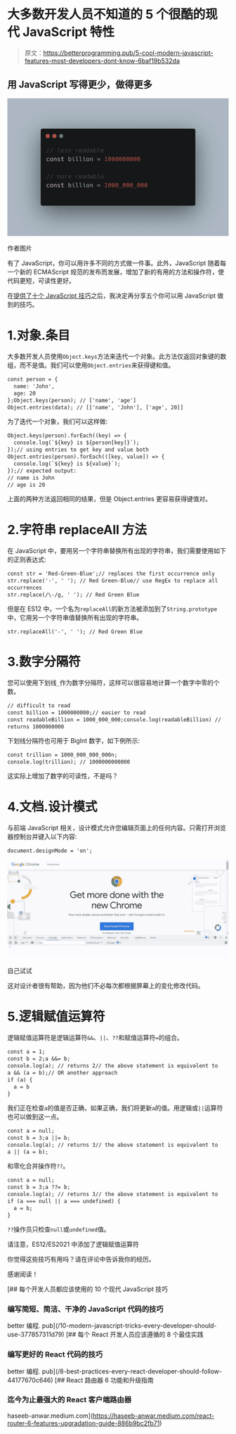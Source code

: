 # 大多数开发人员不知道的 5 个很酷的现代 JavaScript 特性

> 原文：<https://betterprogramming.pub/5-cool-modern-javascript-features-most-developers-dont-know-6baf19b532da>

## 用 JavaScript 写得更少，做得更多

![](img/8eb14663dc61e607e16d11f95734c55f.png)

作者图片

有了 JavaScript，你可以用许多不同的方式做一件事。此外，JavaScript 随着每一个新的 ECMAScript 规范的发布而发展，增加了新的有用的方法和操作符，使代码更短，可读性更好。

在[提供了十个 JavaScript 技巧](/10-modern-javascript-tricks-every-developer-should-use-377857311d79)之后，我决定再分享五个你可以用 JavaScript 做到的技巧。

# 1.对象.条目

大多数开发人员使用`Object.keys`方法来迭代一个对象。此方法仅返回对象键的数组，而不是值。我们可以使用`Object.entries`来获得键和值。

```
const person = {
  name: 'John',
  age: 20
};Object.keys(person); // ['name', 'age']
Object.entries(data); // [['name', 'John'], ['age', 20]]
```

为了迭代一个对象，我们可以这样做:

```
Object.keys(person).forEach((key) => {
  console.log(`${key} is ${person[key]}`);
});// using entries to get key and value both
Object.entries(person).forEach(([key, value]) => {
  console.log(`${key} is ${value}`);
});// expected output:
// name is John
// age is 20 
```

上面的两种方法返回相同的结果，但是 Object.entries 更容易获得键值对。

# 2.字符串 replaceAll 方法

在 JavaScript 中，要用另一个字符串替换所有出现的字符串，我们需要使用如下的正则表达式:

```
const str = 'Red-Green-Blue';// replaces the first occurrence only
str.replace('-', ' '); // Red Green-Blue// use RegEx to replace all occurrences
str.replace(/\-/g, ' '); // Red Green Blue
```

但是在 ES12 中，一个名为`replaceAll`的新方法被添加到了`String.prototype`中，它用另一个字符串值替换所有出现的字符串。

```
str.replaceAll('-', ' '); // Red Green Blue
```

# 3.数字分隔符

您可以使用下划线`_`作为数字分隔符，这样可以很容易地计算一个数字中零的个数。

```
// difficult to read
const billion = 1000000000;// easier to read
const readableBillion = 1000_000_000;console.log(readableBillion) // returns 1000000000
```

下划线分隔符也可用于 BigInt 数字，如下例所示:

```
const trillion = 1000_000_000_000n;
console.log(trillion); // 1000000000000
```

这实际上增加了数字的可读性，不是吗？

# 4.文档.设计模式

与前端 JavaScript 相关，设计模式允许您编辑页面上的任何内容。只需打开浏览器控制台并键入以下内容:

```
document.designMode = 'on';
```

![](img/fef959a750f3be4c985aeea32552bfaa.png)

自己试试

这对设计者很有帮助，因为他们不必每次都根据屏幕上的变化修改代码。

# 5.逻辑赋值运算符

逻辑赋值运算符是逻辑运算符`&&`、`||`、`??`和赋值运算符`=`的组合。

```
const a = 1;
const b = 2;a &&= b;
console.log(a); // returns 2// the above statement is equivalent to
a && (a = b);// OR another approach
if (a) {
  a = b
}
```

我们正在检查`a`的值是否正确，如果正确，我们将更新`a`的值。用逻辑或`||`运算符也可以做到这一点。

```
const a = null;
const b = 3;a ||= b;
console.log(a); // returns 3// the above statement is equivalent to
a || (a = b);
```

和零化合并操作符`??`。

```
const a = null;
const b = 3;a ??= b;
console.log(a); // returns 3// the above statement is equivalent to
if (a === null || a === undefined) {
  a = b;
}
```

`??`操作员只检查`null`或`undefined`值。

请注意，ES12/ES2021 中添加了逻辑赋值运算符

你觉得这些技巧有用吗？请在评论中告诉我你的经历。

感谢阅读！

[](/10-modern-javascript-tricks-every-developer-should-use-377857311d79) [## 每个开发人员都应该使用的 10 个现代 JavaScript 技巧

### 编写简短、简洁、干净的 JavaScript 代码的技巧

better 编程. pub](/10-modern-javascript-tricks-every-developer-should-use-377857311d79) [](/8-best-practices-every-react-developer-should-follow-44177670c646) [## 每个 React 开发人员应该遵循的 8 个最佳实践

### 编写更好的 React 代码的技巧

better 编程. pub](/8-best-practices-every-react-developer-should-follow-44177670c646) [](https://haseeb-anwar.medium.com/react-router-6-features-upgradation-guide-886b9bc2fb71) [## React 路由器 6 功能和升级指南

### 迄今为止最强大的 React 客户端路由器

haseeb-anwar.medium.com](https://haseeb-anwar.medium.com/react-router-6-features-upgradation-guide-886b9bc2fb71)
